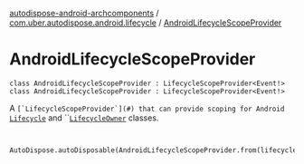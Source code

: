 [autodispose-android-archcomponents](../../index.md) / [com.uber.autodispose.android.lifecycle](../index.md) / [AndroidLifecycleScopeProvider](./index.md)

# AndroidLifecycleScopeProvider

`class AndroidLifecycleScopeProvider : LifecycleScopeProvider<Event!>`
`class AndroidLifecycleScopeProvider : LifecycleScopeProvider<Event!>`

A ``[`LifecycleScopeProvider`](#) that can provide scoping for Android ``[`Lifecycle`](#) and ``[`LifecycleOwner`](#) classes.



```

    AutoDispose.autoDisposable(AndroidLifecycleScopeProvider.from(lifecycleOwner))
  ```

